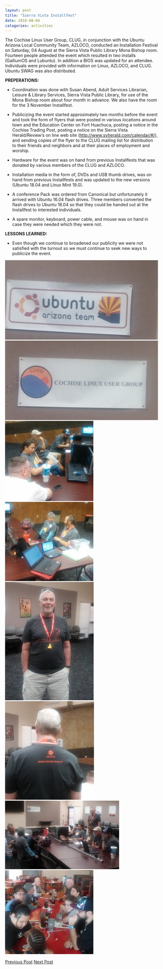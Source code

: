 ```yaml
---
layout: post
title: "Sierra Vista Installfest"
date: 2018-08-04
catagories: activities
---
```


The Cochise Linux User Group, CLUG, in conjunction with the Ubuntu Arizona Local Community Team, AZLOCO, conducted an Installation Festival on Saturday, 04 August at the Sierra Vista Public Library Mona Bishop room.  Fourteen people attended the event which resulted in two installs (GalliumOS and Lubuntu).  In addition a BIOS was updated for an attendee.  Individuals were provided with information on Linux, AZLOCO, and CLUG.  Ubuntu SWAG was also distributed.

**PREPERATIONS:**

* Coordination was done with Susan Abend, Adult Services Librarian, Leisure & Library Services, Sierra Vista Public Library, for use of the Mona Bishop room about four month in advance.  We also have the room for the 3 November Installfest.
      
* Publicizing the event started approximately two months before the event and took the form of flyers that were posted in various locations around town and the Education Center on Fort Huachuca, posting a notice in the Cochise Trading Post, posting a notice on the Sierra Vista Herald/Review’s on line web site (http://www.svherald.com/calendar/#/), and sending copies of the flyer to the CLUG mailing list for distribution to their friends and neighbors and at their places of employment and worship.

 * Hardware for the event was on hand from previous Installfests that was donated by various members of the CLUG and AZLOCO.
 
 * Installation media in the form of, DVDs and USB thumb drives, was on hand from previous Installfests and was updated to the new versions (Ubuntu 18.04 and Linux Mint 19.0).

 * A conference Pack was ordered  from Canonical but unfortunately it arrived with Ubuntu 16.04 flash drives.  Three members converted the flash drives to Ubuntu 18.04 so that they could be handed out at the Installfest to interested individuals.	
      
 * A spare monitor, keyboard, power cable, and mouse was on hand in case they were needed which they were not.

**LESSONS LEARNED:**

 * Even though we continue to broadened our publicity we were not satisfied with the turnout so we must continue to seek new ways to publicize the event.

![alt text](https://raw.githubusercontent.com/CochiseLinuxUsersGroup/CochiseLinuxUsersGroup.github.io/master/images/rsz_clug_installfest_2018-08-04_1.jpg)
![alt text](https://raw.githubusercontent.com/CochiseLinuxUsersGroup/CochiseLinuxUsersGroup.github.io/master/images/rsz_clug_installfest_2018-08-04_2.jpg)
![alt text](https://raw.githubusercontent.com/CochiseLinuxUsersGroup/CochiseLinuxUsersGroup.github.io/master/images/rsz_clug_installfest_2018-08-04_3.jpg)
![alt text](https://raw.githubusercontent.com/CochiseLinuxUsersGroup/CochiseLinuxUsersGroup.github.io/master/images/rsz_clug_installfest_2018-08-04_4.jpg)
![alt text](https://raw.githubusercontent.com/CochiseLinuxUsersGroup/CochiseLinuxUsersGroup.github.io/master/images/rsz_clug_installfest_2018-08-04_5.jpg)
![alt text](https://raw.githubusercontent.com/CochiseLinuxUsersGroup/CochiseLinuxUsersGroup.github.io/master/images/rsz_clug_installfest_2018-08-04_6.jpg)
![alt text](https://raw.githubusercontent.com/CochiseLinuxUsersGroup/CochiseLinuxUsersGroup.github.io/master/images/rsz_clug_installfest_2018-08-04_7.jpg)
![alt text](https://raw.githubusercontent.com/CochiseLinuxUsersGroup/CochiseLinuxUsersGroup.github.io/master/images/rsz_clug_at_nativegrill_2018-08-04_2.jpg)

<footer>
<a href="http://cochiselinuxusergroup.org/activities/SierraVistaInstallfest_2018-04-28" class="post-prev">Previous Post</a>
<a href="http://cochiselinuxusergroup.org/activities/IntroductionToLinuxPresentation_2018-10-02" class="post-next">Next Post</a>
  </footer>
